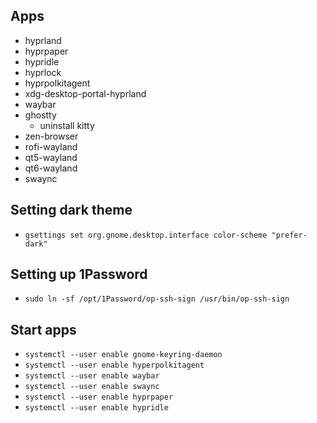 ## Apps

- hyprland
- hyprpaper
- hypridle
- hyprlock
- hyprpolkitagent
- xdg-desktop-portal-hyprland
- waybar
- ghostty
    - uninstall kitty
- zen-browser
- rofi-wayland
- qt5-wayland
- qt6-wayland
- swaync

## Setting dark theme

- `gsettings set org.gnome.desktop.interface color-scheme "prefer-dark"`

## Setting up 1Password

- `sudo ln -sf /opt/1Password/op-ssh-sign /usr/bin/op-ssh-sign`

## Start apps

- `systemctl --user enable gnome-keyring-daemon`
- `systemctl --user enable hyperpolkitagent`
- `systemctl --user enable waybar`
- `systemctl --user enable swaync`
- `systemctl --user enable hyprpaper`
- `systemctl --user enable hypridle`
